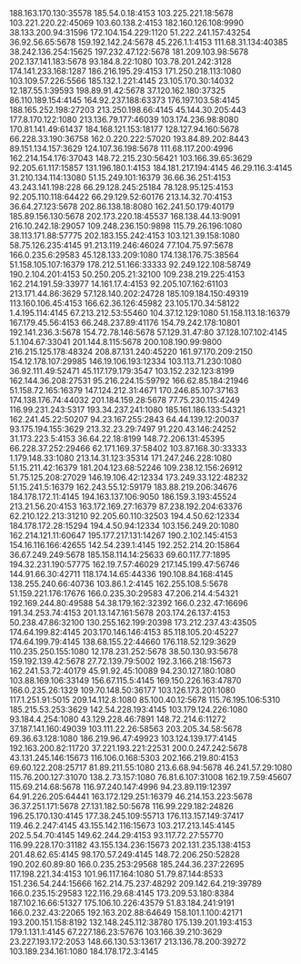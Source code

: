 188.163.170.130:35578
185.54.0.18:4153
103.225.221.18:5678
103.221.220.22:45069
103.60.138.2:4153
182.160.126.108:9990
38.133.200.94:31596
172.104.154.229:1120
51.222.241.157:43254
36.92.56.65:5678
159.192.142.24:5678
45.226.1.1:4153
111.68.31.134:40385
38.242.136.254:15625
197.232.47.122:5678
181.209.103.98:5678
202.137.141.183:5678
93.184.8.22:1080
103.78.201.242:3128
174.141.233.168:1287
186.216.195.29:4153
171.250.218.113:1080
103.109.57.226:5566
185.132.1.221:4145
23.105.170.30:14032
12.187.55.1:39593
198.89.91.42:5678
37.120.162.180:37325
86.110.189.154:4145
164.92.237.188:63373
176.197.103.58:4145
188.165.252.198:27203
213.250.198.66:4145
45.144.30.205:443
177.8.170.122:1080
213.136.79.177:46039
103.174.236.98:8080
170.81.141.49:61437
184.168.121.153:18177
128.127.94.160:5678
66.228.33.190:36758
162.0.220.222:57020
193.84.89.202:8443
89.151.134.157:3629
124.107.36.198:5678
111.68.117.200:4996
162.214.154.176:37043
148.72.215.230:56421
103.166.39.65:3629
92.205.61.117:15857
131.196.180.1:4153
184.181.217.194:4145
46.29.116.3:4145
31.210.134.114:13080
51.15.249.101:16379
36.66.36.251:4153
43.243.141.198:228
66.29.128.245:25184
78.128.95.125:4153
92.205.110.118:64422
66.29.129.52:60176
213.14.32.70:4153
36.64.27.123:5678
202.86.138.18:8080
162.241.50.179:40179
185.89.156.130:5678
202.173.220.18:45537
168.138.44.13:9091
216.10.242.18:29057
109.248.236.150:9898
115.79.26.196:1080
38.113.171.88:57775
202.183.155.242:4153
103.121.39.158:1080
58.75.126.235:4145
91.213.119.246:46024
77.104.75.97:5678
166.0.235.6:29583
45.128.133.209:1080
174.138.176.75:38564
51.158.105.107:16379
178.212.51.166:33333
92.249.122.108:58749
190.2.104.201:4153
50.250.205.21:32100
109.238.219.225:4153
162.214.191.59:33977
14.161.17.4:4153
92.205.107.162:61103
213.171.44.86:3629
57.128.140.202:24728
185.109.184.150:49319
113.160.106.45:4153
166.62.36.126:45982
23.105.170.34:58122
1.4.195.114:4145
67.213.212.53:55460
104.37.12.129:1080
51.158.113.18:16379
167.179.45.56:4153
66.248.237.89:41176
154.79.242.178:10801
192.141.236.3:5678
154.72.78.146:5678
57.129.31.47:80
37.128.107.102:4145
5.1.104.67:33041
201.144.8.115:5678
200.108.190.99:9800
216.215.125.178:48324
208.87.131.240:45220
161.97.170.209:2150
154.12.178.107:29985
146.19.106.193:12334
103.113.71.230:1080
36.92.111.49:52471
45.117.179.179:3547
103.152.232.123:8199
162.144.36.208:27531
95.216.224.15:59792
166.62.85.184:21946
51.158.72.165:16379
147.124.212.31:4671
170.246.85.107:37163
174.138.176.74:44032
201.184.159.28:5678
77.75.230.115:4249
116.99.231.243:5317
193.34.237.241:1080
185.161.186.133:54321
162.241.45.22:50207
94.23.167.255:2843
64.44.139.12:20037
93.175.194.155:3629
213.32.23.29:7497
91.220.43.146:24252
31.173.223.5:4153
36.64.22.18:8199
148.72.206.131:45395
66.228.37.252:29466
62.171.169.37:58402
103.87.168.30:33333
1.179.148.33:1080
213.14.31.123:35314
171.247.246.228:1080
51.15.211.42:16379
181.204.123.68:52246
109.238.12.156:26912
51.75.125.208:27029
146.19.106.42:12334
173.249.33.122:48232
51.15.241.5:16379
162.243.55.12:59179
183.88.219.206:34676
184.178.172.11:4145
194.163.137.106:9050
186.159.3.193:45524
213.21.56.20:4153
163.172.169.27:16379
87.238.192.204:63376
62.210.122.213:31210
92.205.60.110:32503
194.4.50.62:12334
184.178.172.28:15294
194.4.50.94:12334
103.156.249.20:1080
162.214.121.11:60647
195.177.217.131:14267
190.2.102.145:4153
154.16.116.166:42655
142.54.239.1:4145
192.252.214.20:15864
36.67.249.249:5678
185.158.114.14:25633
69.60.117.77:1895
194.32.231.190:57775
162.19.7.57:46029
217.145.199.47:56746
144.91.66.30:42711
118.174.14.65:44336
190.108.84.168:4145
138.255.240.66:40736
103.86.1.2:4145
162.255.108.5:5678
51.159.221.176:17676
166.0.235.30:29583
47.206.214.4:54321
192.169.244.80:49588
54.38.179.162:32392
166.0.232.47:16696
191.34.253.74:4153
201.13.147.161:5678
203.174.26.137:4153
50.238.47.86:32100
130.255.162.199:20398
173.212.237.43:43505
174.64.199.82:4145
203.170.146.146:4153
85.118.105.20:45227
174.64.199.79:4145
138.68.155.22:44660
176.118.52.129:3629
110.235.250.155:1080
12.178.231.252:5678
38.50.130.93:5678
159.192.139.42:5678
27.72.139.79:5002
192.3.166.218:15673
162.241.53.72:40179
45.91.92.45:10089
94.230.127.180:1080
103.88.169.106:33149
156.67.115.5:4145
169.150.226.163:47870
166.0.235.26:1329
109.70.148.50:36177
103.126.173.201:1080
117.1.251.91:5015
209.14.112.8:1080
85.100.40.12:5678
115.76.195.106:5310
185.215.53.253:3629
142.54.228.193:4145
103.179.124.226:1080
93.184.4.254:1080
43.129.228.46:7891
148.72.214.6:11272
37.187.141.160:49039
103.111.22.26:58563
203.205.34.58:5678
69.36.63.128:1080
186.219.96.47:49923
103.124.139.177:4145
192.163.200.82:11720
37.221.193.221:22531
200.0.247.242:5678
43.131.245.146:15673
116.106.0.168:5303
202.166.219.80:4153
69.60.122.208:25717
81.89.211.55:1080
213.6.68.94:5678
46.241.57.29:1080
115.76.200.127:31070
138.2.73.157:1080
76.81.6.107:31008
162.19.7.59:45607
115.69.214.68:5678
116.97.240.147:4996
94.23.89.119:12397
64.91.226.205:64441
163.172.129.251:16379
46.214.153.223:5678
36.37.251.171:5678
27.131.182.50:5678
116.99.229.182:24826
196.25.170.130:4145
177.38.245.109:55713
176.113.157.149:37417
119.46.2.247:4145
43.155.142.116:15673
103.217.213.145:4145
202.5.54.70:4145
149.62.244.29:4153
93.117.72.27:55770
116.99.228.170:31182
43.155.134.236:15673
202.131.235.138:4153
201.48.62.65:4145
98.170.57.249:4145
148.72.206.250:52828
190.202.60.89:80
166.0.235.253:29568
185.244.36.237:22695
117.198.221.34:4153
101.96.117.164:1080
51.79.87.144:8533
151.236.54.244:15666
162.214.75.237:48292
209.142.64.219:39789
166.0.235.15:29583
122.116.29.68:4145
173.209.53.180:8384
187.102.16.66:51327
175.106.10.226:43579
51.83.184.241:9191
166.0.232.43:22065
192.163.202.88:64649
158.101.1.100:42171
193.200.151.158:8192
132.148.245.112:38780
175.139.201.193:4153
179.1.131.1:4145
67.227.186.23:57676
103.166.39.210:3629
23.227.193.172:2053
148.66.130.53:13617
213.136.78.200:39272
103.189.234.161:1080
184.178.172.3:4145
